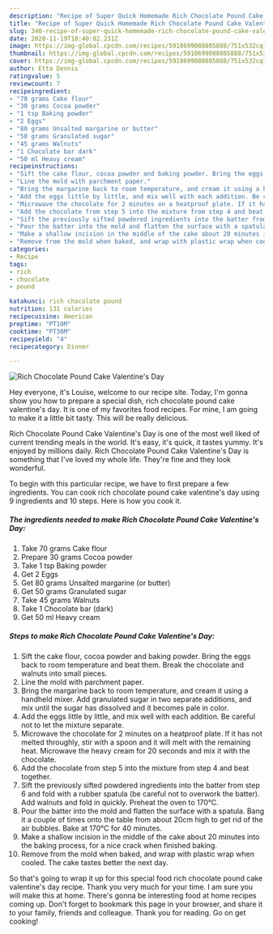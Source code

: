 ```yaml
---
description: "Recipe of Super Quick Homemade Rich Chocolate Pound Cake Valentine&amp;#39;s Day"
title: "Recipe of Super Quick Homemade Rich Chocolate Pound Cake Valentine&amp;#39;s Day"
slug: 340-recipe-of-super-quick-homemade-rich-chocolate-pound-cake-valentine-and-39-s-day
date: 2020-11-19T18:40:02.231Z
image: https://img-global.cpcdn.com/recipes/5910699088805888/751x532cq70/rich-chocolate-pound-cake-valentines-day-recipe-main-photo.jpg
thumbnail: https://img-global.cpcdn.com/recipes/5910699088805888/751x532cq70/rich-chocolate-pound-cake-valentines-day-recipe-main-photo.jpg
cover: https://img-global.cpcdn.com/recipes/5910699088805888/751x532cq70/rich-chocolate-pound-cake-valentines-day-recipe-main-photo.jpg
author: Etta Dennis
ratingvalue: 5
reviewcount: 7
recipeingredient:
- "70 grams Cake flour"
- "30 grams Cocoa powder"
- "1 tsp Baking powder"
- "2 Eggs"
- "80 grams Unsalted margarine or butter"
- "50 grams Granulated sugar"
- "45 grams Walnuts"
- "1 Chocolate bar dark"
- "50 ml Heavy cream"
recipeinstructions:
- "Sift the cake flour, cocoa powder and baking powder. Bring the eggs back to room temperature and beat them. Break the chocolate and walnuts into small pieces."
- "Line the mold with parchment paper."
- "Bring the margarine back to room temperature, and cream it using a handheld mixer. Add granulated sugar in two separate additions, and mix until the sugar has dissolved and it becomes pale in color."
- "Add the eggs little by little, and mix well with each addition. Be careful not to let the mixture separate."
- "Microwave the chocolate for 2 minutes on a heatproof plate. If it has not melted throughly, stir with a spoon and it will melt with the remaining heat. Microwave the heavy cream for 20 seconds and mix it with the chocolate."
- "Add the chocolate from step 5 into the mixture from step 4 and beat together."
- "Sift the previously sifted powdered ingredients into the batter from step 6 and fold with a rubber spatula (be careful not to overwork the batter). Add walnuts and fold in quickly. Preheat the oven to 170°C."
- "Pour the batter into the mold and flatten the surface with a spatula. Bang it a couple of times onto the table from about 20cm high to get rid of the air bubbles. Bake at 170°C for 40 minutes."
- "Make a shallow incision in the middle of the cake about 20 minutes into the baking process, for a nice crack when finished baking."
- "Remove from the mold when baked, and wrap with plastic wrap when cooled. The cake tastes better the next day."
categories:
- Recipe
tags:
- rich
- chocolate
- pound

katakunci: rich chocolate pound 
nutrition: 131 calories
recipecuisine: American
preptime: "PT10M"
cooktime: "PT30M"
recipeyield: "4"
recipecategory: Dinner

---
```



![Rich Chocolate Pound Cake Valentine&#39;s Day](https://img-global.cpcdn.com/recipes/5910699088805888/751x532cq70/rich-chocolate-pound-cake-valentines-day-recipe-main-photo.jpg)

Hey everyone, it's Louise, welcome to our recipe site. Today, I'm gonna show you how to prepare a special dish, rich chocolate pound cake valentine&#39;s day. It is one of my favorites food recipes. For mine, I am going to make it a little bit tasty. This will be really delicious.

Rich Chocolate Pound Cake Valentine&#39;s Day is one of the most well liked of current trending meals in the world. It's easy, it's quick, it tastes yummy. It's enjoyed by millions daily. Rich Chocolate Pound Cake Valentine&#39;s Day is something that I've loved my whole life. They're fine and they look wonderful.




To begin with this particular recipe, we have to first prepare a few ingredients. You can cook rich chocolate pound cake valentine&#39;s day using 9 ingredients and 10 steps. Here is how you cook it.

<!--inarticleads1-->

##### The ingredients needed to make Rich Chocolate Pound Cake Valentine&#39;s Day:

1. Take 70 grams Cake flour
1. Prepare 30 grams Cocoa powder
1. Take 1 tsp Baking powder
1. Get 2 Eggs
1. Get 80 grams Unsalted margarine (or butter)
1. Get 50 grams Granulated sugar
1. Take 45 grams Walnuts
1. Take 1 Chocolate bar (dark)
1. Get 50 ml Heavy cream




<!--inarticleads2-->

##### Steps to make Rich Chocolate Pound Cake Valentine&#39;s Day:

1. Sift the cake flour, cocoa powder and baking powder. Bring the eggs back to room temperature and beat them. Break the chocolate and walnuts into small pieces.
1. Line the mold with parchment paper.
1. Bring the margarine back to room temperature, and cream it using a handheld mixer. Add granulated sugar in two separate additions, and mix until the sugar has dissolved and it becomes pale in color.
1. Add the eggs little by little, and mix well with each addition. Be careful not to let the mixture separate.
1. Microwave the chocolate for 2 minutes on a heatproof plate. If it has not melted throughly, stir with a spoon and it will melt with the remaining heat. Microwave the heavy cream for 20 seconds and mix it with the chocolate.
1. Add the chocolate from step 5 into the mixture from step 4 and beat together.
1. Sift the previously sifted powdered ingredients into the batter from step 6 and fold with a rubber spatula (be careful not to overwork the batter). Add walnuts and fold in quickly. Preheat the oven to 170°C.
1. Pour the batter into the mold and flatten the surface with a spatula. Bang it a couple of times onto the table from about 20cm high to get rid of the air bubbles. Bake at 170°C for 40 minutes.
1. Make a shallow incision in the middle of the cake about 20 minutes into the baking process, for a nice crack when finished baking.
1. Remove from the mold when baked, and wrap with plastic wrap when cooled. The cake tastes better the next day.




So that's going to wrap it up for this special food rich chocolate pound cake valentine&#39;s day recipe. Thank you very much for your time. I am sure you will make this at home. There's gonna be interesting food at home recipes coming up. Don't forget to bookmark this page in your browser, and share it to your family, friends and colleague. Thank you for reading. Go on get cooking!
